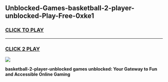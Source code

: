 
## Unblocked-Games-basketball-2-player-unblocked-Play-Free-0xke1
<h3>
<a href="https://premium76.site?title=basketball-2-player-unblocked&ref=12A">CLICK TO PLAY</a></h3>
<hr>

<h3>
<a href="https://premium76.site?title=basketball-2-player-unblocked&ref=12A">CLICK 2 PLAY</a>
  
</h3>

<a href="https://premium76.site?title=basketball-2-player-unblocked&ref=12A"><img src="https://clearcache.store/games.png"></a>


**basketball-2-player-unblocked games unblocked: Your Gateway to Fun and Accessible Online Gaming**
